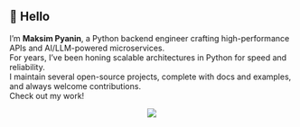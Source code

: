 ## 👋 Hello  
I’m **Maksim Pyanin**, a Python backend engineer crafting high-performance APIs and AI/LLM-powered microservices.  
For years, I’ve been honing scalable architectures in Python for speed and reliability.  
I maintain several open-source projects, complete with docs and examples, and always welcome contributions.  
Check out my work!

<p align="center">
  <a href="https://skillicons.dev">
    <img src="https://skillicons.dev/icons?i=py,fastapi,docker,aws,redis,postgresql,rabbitmq,mongodb,linux" />
  </a>
</p>


